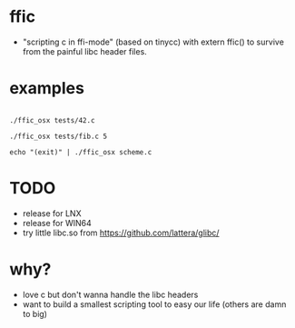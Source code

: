 # ffic

* "scripting c in ffi-mode" (based on tinycc) with extern ffic() to survive from the painful libc header files.

# examples

```

./ffic_osx tests/42.c

./ffic_osx tests/fib.c 5

echo "(exit)" | ./ffic_osx scheme.c
```

# TODO

* release for LNX
* release for WIN64
* try little libc.so from https://github.com/lattera/glibc/

# why?

* love c but don't wanna handle the libc headers
* want to build a smallest scripting tool to easy our life (others are damn to big)

